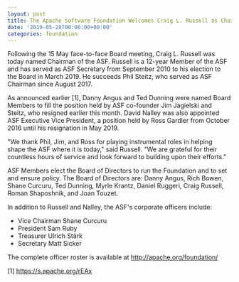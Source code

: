 ```yaml
---
layout: post
title: The Apache Software Foundation Welcomes Craig L. Russell as Chairman
date: '2019-05-28T00:00:00+00:00'
categories: foundation
---
```

<p>Following the 15 May face-to-face Board meeting, Craig L. Russell was today named Chairman of the ASF. Russell is a 12-year Member of the ASF and has served as ASF Secretary from September 2010 to his election to the Board in March 2019. He succeeds Phil Steitz, who served as ASF Chairman since August 2017.

</p> 
  <p>As announced earlier [1], Danny Angus and Ted Dunning were named Board Members to fill the position held by ASF co-founder Jim Jagielski and Steitz, who resigned earlier this month. David Nalley was also appointed ASF Executive Vice President, a position held by Ross Gardler from October 2016 until his resignation in May 2019.

</p> 
  <p>&quot;We thank Phil, Jim, and Ross for playing instrumental roles in helping shape the ASF where it is today,&quot; said Russell. &quot;We are grateful for their countless hours of service and look forward to building upon their efforts.&quot;
</p> 
  <p>
ASF Members elect the Board of Directors to run the Foundation and to set and ensure policy. The Board of Directors are: Danny Angus, Rich Bowen, Shane Curcuru, Ted Dunning, Myrle Krantz, Daniel Ruggeri, Craig Russell, Roman Shaposhnik, and Joan Touzet.

</p> 
  <p>In addition to Russell and Nalley, the ASF's corporate officers include:</p> 
  <p> </p> 
  <ul> 
    <li>Vice Chairman Shane Curcuru</li> 
    <li>President Sam Ruby</li> 
    <li> Treasurer Ulrich Stärk</li> 
    <li> Secretary Matt Sicker
</li> 
  </ul> 
  <p> </p> 
  <p>
The complete officer roster is available at <a href="http://apache.org/foundation/">http://apache.org/foundation/
</a></p> 
  <p>
[1] <a href="https://s.apache.org/rEAx">https://s.apache.org/rEAx</a></p>
